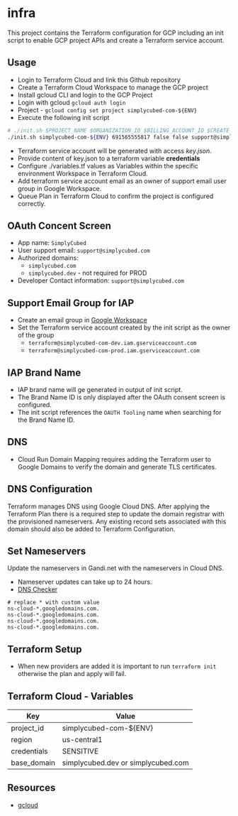 # infra

This project contains the Terraform configuration for GCP including an init script to enable GCP project APIs and create a Terraform service account.

## Usage

- Login to Terraform Cloud and link this Github repository
- Create a Terraform Cloud Workspace to manage the GCP project
- Install gcloud CLI and login to the GCP Project
- Login with gcloud `gcloud auth login`
- Project - `gcloud config set project simplycubed-com-${ENV}`
- Execute the following init script

```bash
# ./init.sh $PROJECT_NAME $ORGANIZATION_ID $BILLING_ACCOUNT_ID $CREATE_SERVICE_ACCOUNT_KEY $SUPPORT_EMAIL
./init.sh simplycubed-com-${ENV} 691565555817 false false support@simplycubed.com
```

- Terraform service account will be generated with access *key.json*.
- Provide content of key.json to a terraform variable **credentials**
- Configure ./variables.tf values as Variables within the specific environment Workspace in Terraform Cloud.
- Add terraform service account email as an owner of support email user group in Google Workspace.
- Queue Plan in Terraform Cloud to confirm the project is configured correctly.

## OAuth Concent Screen

- App name: `SimplyCubed`
- User support email: `support@simplycubed.com`
- Authorized domains:
  - `simplycubed.com`
  - `simplycubed.dev` - not required for PROD
- Developer Contact information: `support@simplycubed.com`

## Support Email Group for IAP

- Create an email group in [Google Workspace](https://groups.google.com)
- Set the Terraform service account created by the init script as the owner of the group
  - `terraform@simplycubed-com-dev.iam.gserviceaccount.com`
  - `terraform@simplycubed-com-prod.iam.gserviceaccount.com`

<!-- ## Grafana OAuth Credentials

- Go to [OAuth 2.0 Client IDs](https://console.developers.google.com/apis/credentials).
- Click Create Credentials, then click OAuth Client ID in the drop-down menu
- Enter the following:
- Application Type: `Web Application`
- Name: `Grafana`
- Authorized JavaScript Origins: `https://grafana.smartpay.re`
- Authorized Redirect URLs: `https://grafana.smartpay.re/login/google`
- Click Create
- Copy the Client ID and Client Secret from the `OAuth Client` modal
- Provide client Id value to variable *grafana_oauth_client_id* and Secret value to variable *grfana_oauth_secret* -->

## IAP Brand Name

- IAP brand name will ge generated in output of init script.
- The Brand Name ID is only displayed after the OAuth consent screen is configured.
- The init script references the `OAUTH Tooling` name when searching for the Brand Name ID.

## DNS

- Cloud Run Domain Mapping requires adding the Terraform user to Google Domains to verify the domain and generate TLS certificates.

## DNS Configuration

Terraform manages DNS using Google Cloud DNS. After applying the Terraform Plan there is a required step to update the domain registrar with the provisioned nameservers. Any existing record sets associated with this domain should also be added to Terraform Configuration.

## Set Nameservers

Update the nameservers in Gandi.net with the nameservers in Cloud DNS.

- Nameserver updates can take up to 24 hours.
- [DNS Checker](https://dnschecker.org/ns-lookup.php)

```text
# replace * with custom value
ns-cloud-*.googledomains.com.
ns-cloud-*.googledomains.com.
ns-cloud-*.googledomains.com.
ns-cloud-*.googledomains.com.
```

## Terraform Setup

- When new providers are added it is important to run `terraform init` otherwise the plan and apply will fail.

## Terraform Cloud - Variables

| Key         | Value                              |
| ----------- | ---------------------------------- |
| project_id  | simplycubed-com-${ENV}             |
| region      | us-central1                        |
| credentials | SENSITIVE                          |
| base_domain | simplycubed.dev or simplycubed.com |

## Resources

- [gcloud](https://cloud.google.com/sdk/gcloud#downloading_the_gcloud_command-line_tool)
